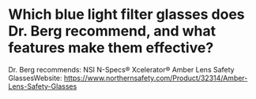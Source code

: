 # Which blue light filter glasses does Dr. Berg recommend, and what features make them effective?

Dr. Berg recommends: NSI N-Specs® Xcelerator® Amber Lens Safety GlassesWebsite: https://www.northernsafety.com/Product/32314/Amber-Lens-Safety-Glasses